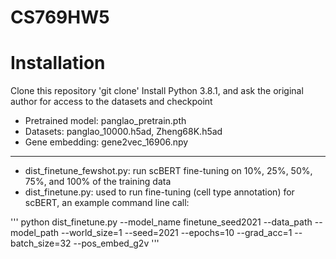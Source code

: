 # CS769HW5

# Installation
Clone this repository
'git clone'
Install Python 3.8.1, and ask the original author for access to the datasets and checkpoint
- Pretrained model: panglao_pretrain.pth
- Datasets: panglao_10000.h5ad, Zheng68K.h5ad
- Gene embedding: gene2vec_16906.npy
***
- dist_finetune_fewshot.py: run scBERT fine-tuning on 10%, 25%, 50%, 75%, and 100% of the training data
- dist_finetune.py: used to run fine-tuning (cell type annotation) for scBERT, an example command line call:
  
'''
python dist_finetune.py --model_name finetune_seed2021 --data_path <path to preprocessed h5ad for fine-tuning> --model_path <path to pre-trained model> --world_size=1 --seed=2021 --epochs=10 --grad_acc=1 --batch_size=32 --pos_embed_g2v
'''

  

